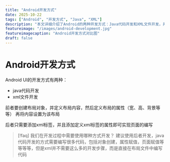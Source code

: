 ```yaml
---
title: "Android开发方式"
date: 2025-10-22
tags: ["Android", "开发方式", "Java", "XML"]
description: "本文详细介绍了Android的两种开发方式：Java代码开发和XML文件开发，并推荐使用XML方式进行开发"
featureimage: "/images/android-development.jpg"
featureimagecaption: "Android开发方式对比图"
draft: false
---
```


# Android开发方式

Android UI的开发方式有两种：
- java代码开发
- xml文件开发

前者要创建布局对象，并定义布局内容，然后定义布局的属性（宽、高、背景等等）
再将内容设置为该布局

后者只需要添加xml标签，并且添加定义xml标签的属性即可实现页面的编写

> \[!faq\] 我们在开发过程中需要使用哪种方式开发？
> 建议使用后者开发，java代码开发的方式需要编写很多代码，包括对象创建，属性赋值，页面赋值等等等等，但是xml并不需要这么多的开发步骤，而是直接在布局文件中编写代码
